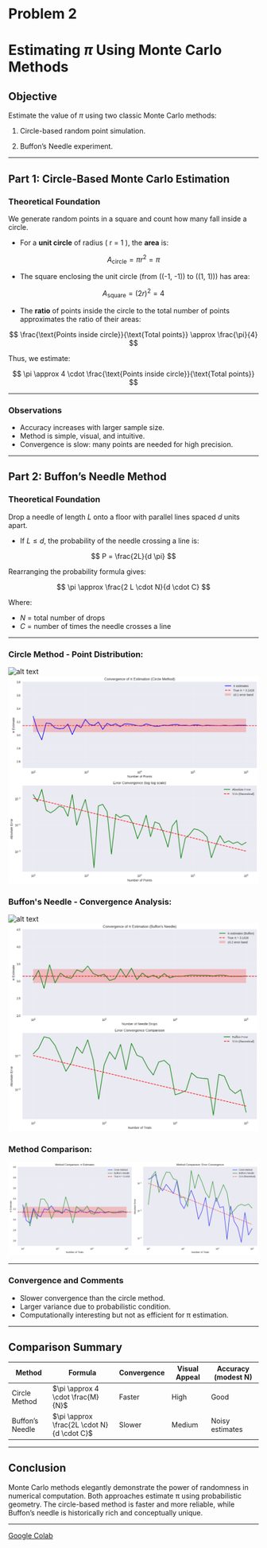# Problem 2

#  Estimating $\pi$ Using Monte Carlo Methods

##  Objective

Estimate the value of $\pi$ using two classic Monte Carlo methods:

1. Circle-based random point simulation.


2. Buffon’s Needle experiment.



---

##  Part 1: Circle-Based Monte Carlo Estimation

###  Theoretical Foundation

We generate random points in a square and count how many fall inside a circle.

- For a **unit circle** of radius \( r = 1 \), the **area** is:

$$
A_{\text{circle}} = \pi r^2 = \pi
$$

- The square enclosing the unit circle (from \((-1, -1)\) to \((1, 1)\)) has area:

$$
A_{\text{square}} = (2r)^2 = 4
$$

- The **ratio** of points inside the circle to the total number of points approximates the ratio of their areas:

$$
\frac{\text{Points inside circle}}{\text{Total points}} \approx \frac{\pi}{4}
$$

Thus, we estimate:

$$
\pi \approx 4 \cdot \frac{\text{Points inside circle}}{\text{Total points}}
$$



---

###  Observations

- Accuracy increases with larger sample size.
- Method is simple, visual, and intuitive.
- Convergence is slow: many points are needed for high precision.

---

##  Part 2: Buffon’s Needle Method

###  Theoretical Foundation

Drop a needle of length $L$ onto a floor with parallel lines spaced $d$ units apart.

- If $L \leq d$, the probability of the needle crossing a line is:

$$
P = \frac{2L}{d \pi}
$$

Rearranging the probability formula gives:

$$
\pi \approx \frac{2 L \cdot N}{d \cdot C}
$$

Where:  
- $N$ = total number of drops  
- $C$ = number of times the needle crosses a line  

---
### Circle Method - Point Distribution:
![alt text](<monte_carlo_pi_long (1).gif>)
![alt text](image-3.png)

### Buffon's Needle - Convergence Analysis:
![alt text](buffon_needle_pi.gif)
![alt text](image-4.png)

### Method Comparison:
![alt text](image-5.png)

---

###  Convergence and Comments

- Slower convergence than the circle method.
- Larger variance due to probabilistic condition.
- Computationally interesting but not as efficient for π estimation.

---

## Comparison Summary

| Method           | Formula                                         | Convergence | Visual Appeal | Accuracy (modest N) |
|------------------|-------------------------------------------------|-------------|----------------|----------------------|
| Circle Method     | $\pi \approx 4 \cdot \frac{M}{N}$              | Faster      | High           | Good                 |
| Buffon’s Needle   | $\pi \approx \frac{2L \cdot N}{d \cdot C}$     | Slower      | Medium         | Noisy estimates      |

---

## Conclusion

Monte Carlo methods elegantly demonstrate the power of randomness in numerical computation. Both approaches estimate π using probabilistic geometry. The circle-based method is faster and more reliable, while Buffon’s needle is historically rich and conceptually unique.

---
 [Google Colab](https://colab.research.google.com/drive/1he_V67JIMCwsvfEs5QM3-73DwOQDepod?usp=sharing)